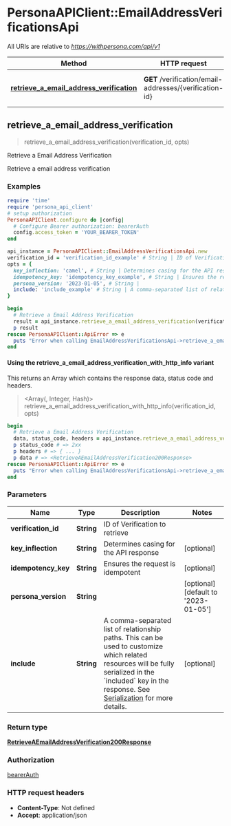 # PersonaAPIClient::EmailAddressVerificationsApi

All URIs are relative to *https://withpersona.com/api/v1*

| Method | HTTP request | Description |
| ------ | ------------ | ----------- |
| [**retrieve_a_email_address_verification**](EmailAddressVerificationsApi.md#retrieve_a_email_address_verification) | **GET** /verification/email-addresses/{verification-id} | Retrieve a Email Address Verification |


## retrieve_a_email_address_verification

> <RetrieveAEmailAddressVerification200Response> retrieve_a_email_address_verification(verification_id, opts)

Retrieve a Email Address Verification

Retrieve a email address verification

### Examples

```ruby
require 'time'
require 'persona_api_client'
# setup authorization
PersonaAPIClient.configure do |config|
  # Configure Bearer authorization: bearerAuth
  config.access_token = 'YOUR_BEARER_TOKEN'
end

api_instance = PersonaAPIClient::EmailAddressVerificationsApi.new
verification_id = 'verification_id_example' # String | ID of Verification to retrieve
opts = {
  key_inflection: 'camel', # String | Determines casing for the API response
  idempotency_key: 'idempotency_key_example', # String | Ensures the request is idempotent
  persona_version: '2023-01-05', # String | 
  include: 'include_example' # String | A comma-separated list of relationship paths. This can be used to customize which related resources will be fully serialized in the `included` key in the response. See [Serialization](https://docs.withpersona.com/reference/serialization#inclusion-of-related-resources) for more details.
}

begin
  # Retrieve a Email Address Verification
  result = api_instance.retrieve_a_email_address_verification(verification_id, opts)
  p result
rescue PersonaAPIClient::ApiError => e
  puts "Error when calling EmailAddressVerificationsApi->retrieve_a_email_address_verification: #{e}"
end
```

#### Using the retrieve_a_email_address_verification_with_http_info variant

This returns an Array which contains the response data, status code and headers.

> <Array(<RetrieveAEmailAddressVerification200Response>, Integer, Hash)> retrieve_a_email_address_verification_with_http_info(verification_id, opts)

```ruby
begin
  # Retrieve a Email Address Verification
  data, status_code, headers = api_instance.retrieve_a_email_address_verification_with_http_info(verification_id, opts)
  p status_code # => 2xx
  p headers # => { ... }
  p data # => <RetrieveAEmailAddressVerification200Response>
rescue PersonaAPIClient::ApiError => e
  puts "Error when calling EmailAddressVerificationsApi->retrieve_a_email_address_verification_with_http_info: #{e}"
end
```

### Parameters

| Name | Type | Description | Notes |
| ---- | ---- | ----------- | ----- |
| **verification_id** | **String** | ID of Verification to retrieve |  |
| **key_inflection** | **String** | Determines casing for the API response | [optional] |
| **idempotency_key** | **String** | Ensures the request is idempotent | [optional] |
| **persona_version** | **String** |  | [optional][default to &#39;2023-01-05&#39;] |
| **include** | **String** | A comma-separated list of relationship paths. This can be used to customize which related resources will be fully serialized in the &#x60;included&#x60; key in the response. See [Serialization](https://docs.withpersona.com/reference/serialization#inclusion-of-related-resources) for more details. | [optional] |

### Return type

[**RetrieveAEmailAddressVerification200Response**](RetrieveAEmailAddressVerification200Response.md)

### Authorization

[bearerAuth](../README.md#bearerAuth)

### HTTP request headers

- **Content-Type**: Not defined
- **Accept**: application/json

